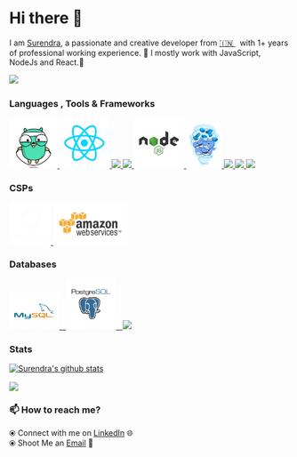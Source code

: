 # Hi there 👋

I am [Surendra](https://www.linkedin.com/in/sudosuperuser/), a passionate and creative developer from [🇮🇳 ](https://en.wikipedia.org/wiki/India)&nbsp; with 1+ years of professional working experience. 🎯
I mostly work with JavaScript, NodeJs and React.🚀


<img src="https://media.giphy.com/media/p4NLw3I4U0idi/giphy.gif" width="300">

### Languages , Tools & Frameworks
<p float="left">
   <a href="https://golang.org/" target="_blank" >
    <img src="https://github.com/comradesurendra/comradesurendra/blob/master/assets/golang.gif"  height="90" />
  </a>
  <a href="https://reactjs.org" target="_blank" >
    <img src="https://github.com/comradesurendra/comradesurendra/blob/master/assets/React.gif"  height="90" />
  </a>
    <a href="https://nextjs.org/" target="_blank">
      <img src="https://miro.medium.com/max/650/0*UDc8KYYpxxn2ynWe.jpg" height="70" />
   </a>
   <a href="https://tailwindcss.com/" target="_blank">
      <img src="https://fashinnovation.nyc/wp-content/uploads/2020/06/Tailwind-App-brand-logo-1.jpg" height="70" />
   </a>
  <a href="https://nodejs.org/" target="_blank" >
    <img src="https://github.com/comradesurendra/comradesurendra/blob/master/assets/node.gif"  height="90" />
  </a>
  <a href="https://www.docker.com/" target="_blank" >
    <img src="https://github.com/comradesurendra/comradesurendra/blob/master/assets/docker.gif"  height="80" /> 
  </a>
  <a href="https://getbootstrap.com/" target="_blank" >
    <img src="https://cdn-images-1.medium.com/max/2000/1*9HanDsRU11ZMsgDGJwN96w.png"  height="70" /> 
  </a>
  <a href="https://www.w3.org/wiki/The_web_standards_model_-_HTML_CSS_and_JavaScript" target="_blank" >
    <img src="https://media.tenor.com/images/b05a25cd76991f2857e1eab1511804a3/tenor.gif" height="80" />
  </a>
   <a href="https://www.python.org/" target="_blank" >
    <img src="https://upload.wikimedia.org/wikipedia/commons/thumb/0/0a/Python.svg/768px-Python.svg.png" height="70" />
  </a>
  
 </p>
  
### CSPs
  
 <p float="left">
  <a href="https://www.digitalocean.com/" target="_blank" >
    <img src="https://github.com/comradesurendra/comradesurendra/blob/master/assets/do.gif"  height="75" />
  </a> 
  <a href="https://aws.amazon.com/" target="_blank" >
    <img src="https://github.com/comradesurendra/comradesurendra/blob/master/assets/aws.gif"  height="75" />
  </a>
 </p>

### Databases
  
 <p float="left">
  <a href="https://www.mysql.com/" target="_blank" >
    <img src="https://github.com/comradesurendra/comradesurendra/blob/master/assets/mysql.gif" height="65" width="90" />&nbsp;&nbsp;
  </a>
   <a href="https://www.postgresql.org/" target="_blank" >
    <img src="https://github.com/comradesurendra/comradesurendra/blob/master/assets/postgresql.gif" height="90" />&nbsp;&nbsp;
  </a>
  <a href="https://www.mongodb.com/" target="_blank" >
    <img src="https://doc.octoperf.com/monitoring/create-connection/mongodb/img/mongodb-logo.png" height="70" />
  </a>
</p>

### Stats
[![Surendra's github stats](https://github-readme-stats.vercel.app/api?username=comradesurendra&layout=compact&theme=radical)](https://github.com/comradesurendra/github-readme-stats)

<a href="https://github.com/comradesurendra/github-readme-stats">
  <img align="center" src="https://github-readme-stats.anuraghazra1.vercel.app/api/top-langs/?username=comradesurendra&layout=compact&theme=radical" />
</a>

### 📫 How to reach me? 

  ⦿ Connect with me on [LinkedIn](https://www.linkedin.com/in/sudosuperuser/) 
  🌐 <br>
  ⦿ Shoot Me an [Email](mailto:surendra10080@gmail.com) 💌 <br>
